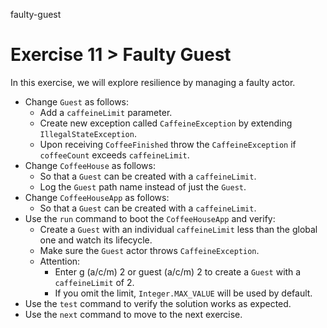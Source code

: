 faulty-guest

# Exercise 11 > Faulty Guest

In this exercise, we will explore resilience by managing a faulty actor.

- Change `Guest` as follows:
    - Add a `caffeineLimit` parameter.
    - Create new exception called `CaffeineException` by extending `IllegalStateException`.
    - Upon receiving `CoffeeFinished` throw the `CaffeineException` if `coffeeCount` exceeds `caffeineLimit`.
- Change `CoffeeHouse` as follows:
    - So that a `Guest` can be created with a `caffeineLimit`.
    - Log the `Guest` path name instead of just the `Guest`.
- Change `CoffeeHouseApp` as follows:
    - So that a `Guest` can be created with a `caffeineLimit`.
- Use the `run` command to boot the `CoffeeHouseApp` and verify:
    - Create a `Guest` with an individual `caffeineLimit` less than the global one and watch its lifecycle.
    - Make sure the `Guest` actor throws `CaffeineException`.
    - Attention: 
        - Enter g (a/c/m) 2 or guest (a/c/m) 2 to create a `Guest` with a `caffeineLimit` of 2.
        - If you omit the limit, `Integer.MAX_VALUE` will be used by default.
- Use the `test` command to verify the solution works as expected.
- Use the `next` command to move to the next exercise.